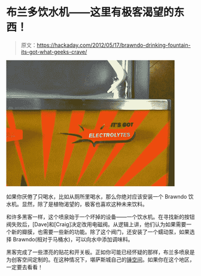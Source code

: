 # 布兰多饮水机——这里有极客渴望的东西！

> 原文：<https://hackaday.com/2012/05/17/brawndo-drinking-fountain-its-got-what-geeks-crave/>

[![brawndo fountain](img/e4c359211646ce87008e1a682fbd3821.png "brawndo fountain")](http://hackaday.com/2012/05/17/brawndo-drinking-fountain-its-got-what-geeks-crave/brawndo/)

如果你厌倦了只喝水，比如从厕所里喝水，那么你绝对应该安装一个 Brawndo 饮水机。显然，除了是植物渴望的，极客也喜欢这种未来饮料。

和许多黑客一样，这个喷泉始于一个坏掉的设备——一个饮水机。在寻找新的按钮阀失败后，[Dave]和[Craig]决定改用电磁阀。从逻辑上讲，他们认为如果需要一个新的瓣膜，也需要一些新的功能。除了这个阀门，还安装了一个蠕动泵，如果选择 Brawndo(相对于马桶水)，可以向水中添加调味料。

黑客完成了一些漂亮的贴花和开关板。正如你可能已经怀疑的那样，布兰多喷泉是为创客空间定制的。在这种情况下，堪萨斯城自己的[锤空间](http://www.hammerspacehobby.com/ "hammerspace")。如果你在这个地区，一定要去看看！